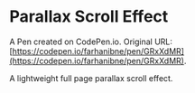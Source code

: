 # Parallax Scroll Effect

A Pen created on CodePen.io. Original URL: [https://codepen.io/farhanibne/pen/GRxXdMR](https://codepen.io/farhanibne/pen/GRxXdMR).

A lightweight full page parallax scroll effect.